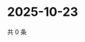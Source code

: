 # 2025-10-23

共 0 条

<!-- BEGIN ZHIHUVIDEO -->
<!-- 最后更新时间 Thu Oct 23 2025 20:23:08 GMT+0800 (China Standard Time) -->

<!-- END ZHIHUVIDEO -->
